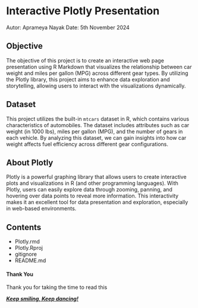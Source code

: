 # Interactive Plotly Presentation
Autor: Aprameya Nayak
Date: 5th November 2024

## Objective
The objective of this project is to create an interactive web page presentation using R Markdown that visualizes the relationship between car weight and miles per gallon (MPG) across different gear types. By utilizing the Plotly library, this project aims to enhance data exploration and storytelling, allowing users to interact with the visualizations dynamically.

## Dataset
This project utilizes the built-in `mtcars` dataset in R, which contains various characteristics of automobiles. The dataset includes attributes such as car weight (in 1000 lbs), miles per gallon (MPG), and the number of gears in each vehicle. By analyzing this dataset, we can gain insights into how car weight affects fuel efficiency across different gear configurations.

## About Plotly
Plotly is a powerful graphing library that allows users to create interactive plots and visualizations in R (and other programming languages). With Plotly, users can easily explore data through zooming, panning, and hovering over data points to reveal more information. This interactivity makes it an excellent tool for data presentation and exploration, especially in web-based environments.

## Contents
- Plotly.rmd
- Plotly.Rproj
- gitignore
- README.md

#### Thank You
Thank you for taking the time to read this

<u>__*Keep smiling, Keep dancing!*__</u>

